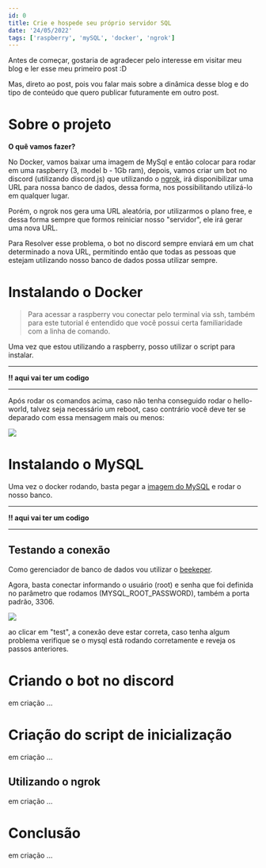 ```yaml
---
id: 0
title: Crie e hospede seu próprio servidor SQL
date: '24/05/2022'
tags: ['raspberry', 'mySQL', 'docker', 'ngrok']
---
```


Antes de começar, gostaria de agradecer pelo interesse em visitar meu blog e ler esse meu primeiro post :D

Mas, direto ao post, pois vou falar mais sobre a dinâmica desse blog e do tipo de conteúdo que quero publicar futuramente em outro post.

# Sobre o projeto
**O quê vamos fazer?**

No Docker, vamos baixar uma imagem de MySql e então colocar para rodar em uma raspberry (3, model b - 1Gb ram), depois, vamos criar um bot no discord (utilizando discord.js) que utilizando o [ngrok](https://ngrok.com/), irá disponibilizar uma URL para nossa banco de dados, dessa forma, nos possibilitando utilizá-lo em qualquer lugar.

Porém, o ngrok nos gera uma URL aleatória, por utilizarmos o plano free, e dessa forma sempre que formos reiniciar nosso "servidor", ele irá gerar uma nova URL.

Para Resolver esse problema, o bot no discord sempre enviará em um chat determinado a nova URL, permitindo então que todas as pessoas que estejam utilizando nosso banco de dados possa utilizar sempre.

# Instalando o Docker

> Para acessar a raspberry vou conectar pelo terminal via ssh, também para este tutorial é entendido que você possui certa familiaridade com a linha de comando.

Uma vez que estou utilizando a raspberry, posso utilizar o script para instalar.

---
 **!! aqui vai ter um codigo**

---
<!-- ```bash
	# baixa o script
	$ curl -fsSL https://get.docker.com -o get-docker.sh

	# roda o script
	$ sudo sh get-docker.sh

	# adiciona o usuário (no caso - pi) ao grupo do docker
	$ sudo usermod -aG docker pi

	# verificar que está funcionando
	$ docker run hello-world
``` -->

Após rodar os comandos acima, caso não tenha conseguido rodar o hello-world, talvez seja necessário um reboot, caso contrário você deve ter se deparado com essa mensagem mais ou menos:

![](/posts/server-sql/docker-hello.png)

# Instalando o MySQL
Uma vez o docker rodando, basta pegar a [imagem do MySQL](https://hub.docker.com/_/mysql) e rodar o nosso banco.
<!--
```bash
	$ docker run --rm --name mysql-teste -e MYSQL_ROOT_PASSWORD=123456 -d mysql:latest

	# esse é para processadores arm, que é o caso da rasp
	$ docker run --rm --name mysql-teste -e MYSQL_ROOT_PASSWORD=secret-key -p 3306:3306 -d arm64v8/mysql:oracle
``` -->

---
 **!! aqui vai ter um codigo**

---

## Testando a conexão
Como gerenciador de banco de dados vou utilizar o [beekeper](https://www.beekeeperstudio.io/).

Agora, basta conectar informando o usuário (root) e senha que foi definida no parâmetro que rodamos (MYSQL_ROOT_PASSWORD), também a porta padrão, 3306.

![](/posts/server-sql/db-connection.png)

ao clicar em "test", a conexão deve estar correta, caso tenha algum problema verifique se o mysql está rodando corretamente e reveja os passos anteriores.

# Criando o bot no discord
em criação ...

# Criação do script de inicialização
em criação ...

## Utilizando o ngrok
em criação ...

# Conclusão
em criação ...
